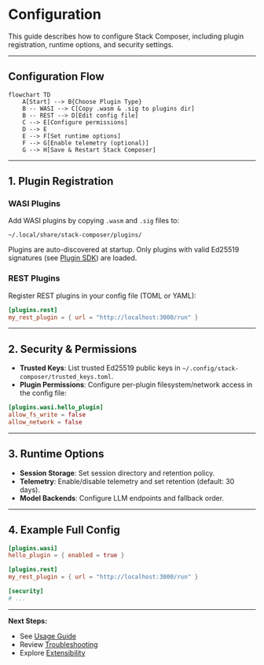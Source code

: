 # Configuration

This guide describes how to configure Stack Composer, including plugin registration, runtime options, and security settings.

---

## Configuration Flow

```mermaid
flowchart TD
    A[Start] --> B{Choose Plugin Type}
    B -- WASI --> C[Copy .wasm & .sig to plugins dir]
    B -- REST --> D[Edit config file]
    C --> E[Configure permissions]
    D --> E
    E --> F[Set runtime options]
    F --> G[Enable telemetry (optional)]
    G --> H[Save & Restart Stack Composer]
```

---

## 1. Plugin Registration

### WASI Plugins

Add WASI plugins by copying `.wasm` and `.sig` files to:

```text
~/.local/share/stack-composer/plugins/
```

Plugins are auto-discovered at startup. Only plugins with valid Ed25519 signatures (see [Plugin SDK](../extensibility/plugin-sdk.md)) are loaded.

### REST Plugins

Register REST plugins in your config file (TOML or YAML):

```toml
[plugins.rest]
my_rest_plugin = { url = "http://localhost:3000/run" }
```

---

## 2. Security & Permissions

- **Trusted Keys**: List trusted Ed25519 public keys in `~/.config/stack-composer/trusted_keys.toml`.
- **Plugin Permissions**: Configure per-plugin filesystem/network access in the config file:

```toml
[plugins.wasi.hello_plugin]
allow_fs_write = false
allow_network = false
```

---

## 3. Runtime Options

- **Session Storage**: Set session directory and retention policy.
- **Telemetry**: Enable/disable telemetry and set retention (default: 30 days).
- **Model Backends**: Configure LLM endpoints and fallback order.

---

## 4. Example Full Config

```toml
[plugins.wasi]
hello_plugin = { enabled = true }

[plugins.rest]
my_rest_plugin = { url = "http://localhost:3000/run" }

[security]
# ...
```

---

**Next Steps:**

- See [Usage Guide](usage.md)
- Review [Troubleshooting](troubleshooting.md)
- Explore [Extensibility](../extensibility/README.md)
